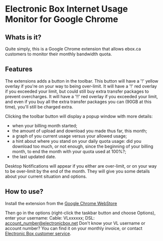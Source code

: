 Electronic Box Internet Usage Monitor for Google Chrome
=======================================================

Whats is it?
------------

Quite simply, this is a Google Chrome extension that allows ebox.ca customers
to monitor their monthly bandwidth quota.

Features
--------

The extensions adds a button in the toolbar. This button will have a '!' yellow overlay if you're on your way to being over-limit.
It will have a '!' red overlay if you exceeded your limit, but could still buy extra transfer packages to prevent overcharges.
It will have a '!!' red overlay if you exceeded your limit, and even if you buy all the extra transfer packages you can (90GB at this time), you'll still be charged extra.

Clicking the toolbar button will display a popup window with more details:

* when your billing month started;
* the amount of upload and download you made thus far, this month;
* a graph of you current usage versus your allowed usage;
* a hint about where you stand on your daily quota usage: did you download too much, or not enough, since the beginning of your billing month, to end the month with your quota used at 100%?;
* the last updated date.

Desktop Notifications will appear if you either are over-limit, or on your way to be over-limit by the end of the month. They will give you some details about your current situation and options.

How to use?
-----------

Install the extension from the [Google Chrome WebStore](https://chrome.google.com/webstore/detail/electronic-box-internet-u/naddhcamlnfbidmhpfnkfcekjhdjelia)

Then go in the options (right-click the taskbar button and choose Options), enter your username:
Cable: VLxxxxxx; DSL: account_number@electronicbox.net
Don't know your VL username or account number? You can find it on your monthly invoice, or contact [Electronic Box customer service](mailto:support@electronicbox.net).
